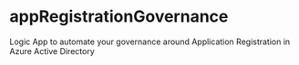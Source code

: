 # appRegistrationGovernance
Logic App to automate your governance around Application Registration in Azure Active Directory

